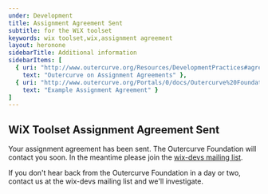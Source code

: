 ```yaml
---
under: Development
title: Assignment Agreement Sent
subtitle: for the WiX toolset
keywords: wix toolset,wix,assignment agreement
layout: heronone
sidebarTitle: Additional information
sidebarItems: [
  { uri: "http://www.outercurve.org/Resources/DevelopmentPractices#agreements",
    text: "Outercurve on Assignment Agreements" },
  { uri: "http://www.outercurve.org/Portals/0/docs/Outercurve%20Foundation%20Assignment%20Agreement%20%28editable%29.pdf",
    text: "Example Assignment Agreement" }
]
---
```


## WiX Toolset Assignment Agreement Sent

Your assignment agreement has been sent. The Outercurve Foundation will contact you soon. In the meantime please join the
[wix-devs mailing list](/documentation/mailinglist).

If you don't hear back from the Outercurve Foundation in a day or two, contact us at the wix-devs mailing list and we'll investigate.
